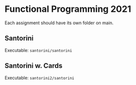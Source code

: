 # Functional Programming 2021
Each assignment should have its own folder on main.

## Santorini
Executable: `santorini/santorini`

## Santorini w. Cards
Executable: `santorini2/santorini`
